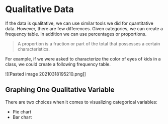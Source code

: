 # Qualitative Data

If the data is qualitative, we can use similar tools we did for quantitative data. However, there are few differences. Given categories, we can create a frequency table. In addition we can use percentages or proportions. 

> A proportion is a fraction or part of the total that possesses a certain characteristics. 

For example, if we were asked to characterize the color of eyes of kids in a class, we could create a following frequency table. 

![[Pasted image 20210318195210.png]]

## Graphing One Qualitative Variable

There are two choices when it comes to visualizing categorical variables: 

* Pie chart
* Bar chart

